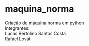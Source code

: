# maquina_norma
Criação de máquina norma em python<br>
integrantes:<br>
Lucas Bertolino Santos Costa<br>
Rafael Lovat<br>

